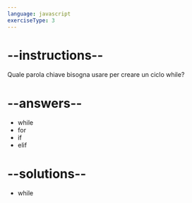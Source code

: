 ```yaml
---
language: javascript
exerciseType: 3
---
```


# --instructions--

Quale parola chiave bisogna usare per creare un ciclo while?

# --answers--

- while
- for
- if
- elif

# --solutions--

- while
